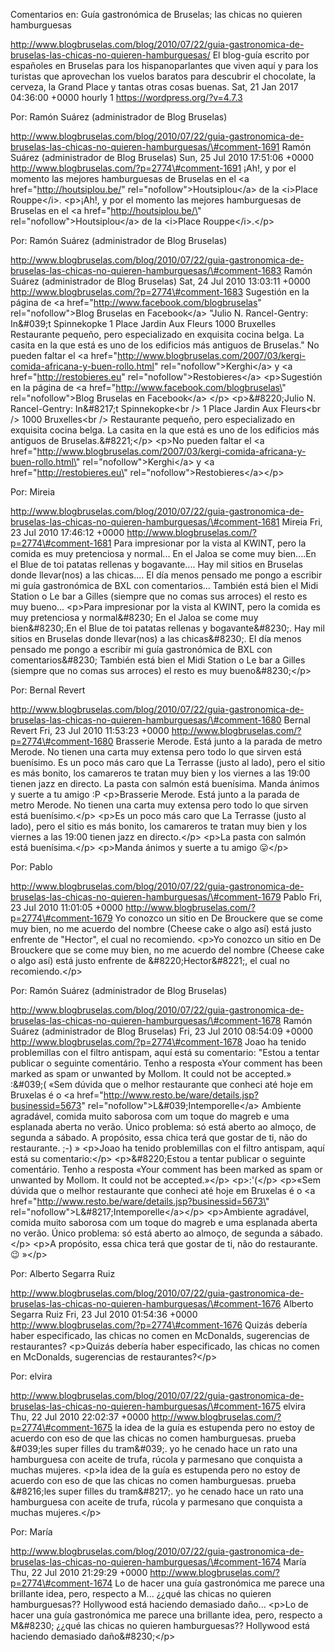 Comentarios en: Guía gastronómica de Bruselas; las chicas no quieren
hamburguesas

http://www.blogbruselas.com/blog/2010/07/22/guia-gastronomica-de-bruselas-las-chicas-no-quieren-hamburguesas/
El blog-guía escrito por españoles en Bruselas para los hispanoparlantes
que viven aquí y para los turistas que aprovechan los vuelos baratos
para descubrir el chocolate, la cerveza, la Grand Place y tantas otras
cosas buenas. Sat, 21 Jan 2017 04:36:00 +0000 hourly 1
https://wordpress.org/?v=4.7.3

Por: Ramón Suárez (administrador de Blog Bruselas)

http://www.blogbruselas.com/blog/2010/07/22/guia-gastronomica-de-bruselas-las-chicas-no-quieren-hamburguesas/\#comment-1691
Ramón Suárez (administrador de Blog Bruselas) Sun, 25 Jul 2010 17:51:06
+0000 http://www.blogbruselas.com/?p=2774\#comment-1691 ¡Ah!, y por el
momento las mejores hamburguesas de Bruselas en el &lt;a
href=&quot;http://houtsiplou.be/&quot;
rel=&quot;nofollow&quot;&gt;Houtsiplou&lt;/a&gt; de la &lt;i&gt;Place
Rouppe&lt;/i&gt;. \<p\>¡Ah!, y por el momento las mejores hamburguesas
de Bruselas en el \<a href=\"http://houtsiplou.be/\"
rel=\"nofollow\"\>Houtsiplou\</a\> de la \<i\>Place Rouppe\</i\>.\</p\>

Por: Ramón Suárez (administrador de Blog Bruselas)

http://www.blogbruselas.com/blog/2010/07/22/guia-gastronomica-de-bruselas-las-chicas-no-quieren-hamburguesas/\#comment-1683
Ramón Suárez (administrador de Blog Bruselas) Sat, 24 Jul 2010 13:03:11
+0000 http://www.blogbruselas.com/?p=2774\#comment-1683 Sugestión en la
página de &lt;a href=&quot;http://www.facebook.com/blogbruselas&quot;
rel=&quot;nofollow&quot;&gt;Blog Bruselas en Facebook&lt;/a&gt;
&quot;Julio N. Rancel-Gentry: In&\#039;t Spinnekopke 1 Place Jardin Aux
Fleurs 1000 Bruxelles Restaurante pequeño, pero especializado en
exquisita cocina belga. La casita en la que está es uno de los edificios
más antiguos de Bruselas.&quot; No pueden faltar el &lt;a
href=&quot;http://www.blogbruselas.com/2007/03/kergi-comida-africana-y-buen-rollo.html&quot;
rel=&quot;nofollow&quot;&gt;Kerghi&lt;/a&gt; y &lt;a
href=&quot;http://restobieres.eu&quot;
rel=&quot;nofollow&quot;&gt;Restobieres&lt;/a&gt; \<p\>Sugestión en la
página de \<a href=\"http://www.facebook.com/blogbruselas\"
rel=\"nofollow\"\>Blog Bruselas en Facebook\</a\> \</p\>
\<p\>&\#8220;Julio N. Rancel-Gentry: In&\#8217;t Spinnekopke\<br /\> 1
Place Jardin Aux Fleurs\<br /\> 1000 Bruxelles\<br /\> Restaurante
pequeño, pero especializado en exquisita cocina belga. La casita en la
que está es uno de los edificios más antiguos de Bruselas.&\#8221;\</p\>
\<p\>No pueden faltar el \<a
href=\"http://www.blogbruselas.com/2007/03/kergi-comida-africana-y-buen-rollo.html\"
rel=\"nofollow\"\>Kerghi\</a\> y \<a href=\"http://restobieres.eu\"
rel=\"nofollow\"\>Restobieres\</a\>\</p\>

Por: Mireia

http://www.blogbruselas.com/blog/2010/07/22/guia-gastronomica-de-bruselas-las-chicas-no-quieren-hamburguesas/\#comment-1681
Mireia Fri, 23 Jul 2010 17:46:12 +0000
http://www.blogbruselas.com/?p=2774\#comment-1681 Para impresionar por
la vista al KWINT, pero la comida es muy pretenciosa y normal\... En el
Jaloa se come muy bien\....En el Blue de toi patatas rellenas y
bogavante\.... Hay mil sitios en Bruselas donde llevar(nos) a las
chicas\.... El día menos pensado me pongo a escribir mi guía
gastronómica de BXL con comentarios\... También está bien el Midi
Station o Le bar a Gilles (siempre que no comas sus arroces) el resto es
muy bueno\... \<p\>Para impresionar por la vista al KWINT, pero la
comida es muy pretenciosa y normal&\#8230; En el Jaloa se come muy
bien&\#8230;.En el Blue de toi patatas rellenas y bogavante&\#8230;. Hay
mil sitios en Bruselas donde llevar(nos) a las chicas&\#8230;. El día
menos pensado me pongo a escribir mi guía gastronómica de BXL con
comentarios&\#8230; También está bien el Midi Station o Le bar a Gilles
(siempre que no comas sus arroces) el resto es muy bueno&\#8230;\</p\>

Por: Bernal Revert

http://www.blogbruselas.com/blog/2010/07/22/guia-gastronomica-de-bruselas-las-chicas-no-quieren-hamburguesas/\#comment-1680
Bernal Revert Fri, 23 Jul 2010 11:53:23 +0000
http://www.blogbruselas.com/?p=2774\#comment-1680 Brasserie Merode. Está
junto a la parada de metro Merode. No tienen una carta muy extensa pero
todo lo que sirven está buenísimo. Es un poco más caro que La Terrasse
(justo al lado), pero el sitio es más bonito, los camareros te tratan
muy bien y los viernes a las 19:00 tienen jazz en directo. La pasta con
salmón está buenísima. Manda ánimos y suerte a tu amigo :P
\<p\>Brasserie Merode. Está junto a la parada de metro Merode. No tienen
una carta muy extensa pero todo lo que sirven está buenísimo.\</p\>
\<p\>Es un poco más caro que La Terrasse (justo al lado), pero el sitio
es más bonito, los camareros te tratan muy bien y los viernes a las
19:00 tienen jazz en directo.\</p\> \<p\>La pasta con salmón está
buenísima.\</p\> \<p\>Manda ánimos y suerte a tu amigo 😛\</p\>

Por: Pablo

http://www.blogbruselas.com/blog/2010/07/22/guia-gastronomica-de-bruselas-las-chicas-no-quieren-hamburguesas/\#comment-1679
Pablo Fri, 23 Jul 2010 11:01:05 +0000
http://www.blogbruselas.com/?p=2774\#comment-1679 Yo conozco un sitio en
De Brouckere que se come muy bien, no me acuerdo del nombre (Cheese cake
o algo así) está justo enfrente de &quot;Hector&quot;, el cual no
recomiendo. \<p\>Yo conozco un sitio en De Brouckere que se come muy
bien, no me acuerdo del nombre (Cheese cake o algo así) está justo
enfrente de &\#8220;Hector&\#8221;, el cual no recomiendo.\</p\>

Por: Ramón Suárez (administrador de Blog Bruselas)

http://www.blogbruselas.com/blog/2010/07/22/guia-gastronomica-de-bruselas-las-chicas-no-quieren-hamburguesas/\#comment-1678
Ramón Suárez (administrador de Blog Bruselas) Fri, 23 Jul 2010 08:54:09
+0000 http://www.blogbruselas.com/?p=2774\#comment-1678 Joao ha tenido
problemillas con el filtro antispam, aquí está su comentario:
&quot;Estou a tentar publicar o seguinte comentário. Tenho a resposta
«Your comment has been marked as spam or unwanted by Mollom. It could
not be accepted.» :&\#039;( «Sem dúvida que o melhor restaurante que
conheci até hoje em Bruxelas é o &lt;a
href=&quot;http://www.resto.be/ware/details.jsp?businessid=5673&quot;
rel=&quot;nofollow&quot;&gt;L&\#039;Intemporelle&lt;/a&gt; Ambiente
agradável, comida muito saborosa com um toque do magreb e uma esplanada
aberta no verão. Único problema: só está aberto ao almoço, de segunda a
sábado. A propósito, essa chica terá que gostar de ti, não do
restaurante. ;-) » \<p\>Joao ha tenido problemillas con el filtro
antispam, aquí está su comentario:\</p\> \<p\>&\#8220;Estou a tentar
publicar o seguinte comentário. Tenho a resposta «Your comment has been
marked as spam or unwanted by Mollom. It could not be accepted.»\</p\>
\<p\>:\'(\</p\> \<p\>«Sem dúvida que o melhor restaurante que conheci
até hoje em Bruxelas é o \<a
href=\"http://www.resto.be/ware/details.jsp?businessid=5673\"
rel=\"nofollow\"\>L&\#8217;Intemporelle\</a\>\</p\> \<p\>Ambiente
agradável, comida muito saborosa com um toque do magreb e uma esplanada
aberta no verão. Único problema: só está aberto ao almoço, de segunda a
sábado.\</p\> \<p\>A propósito, essa chica terá que gostar de ti, não do
restaurante. 😉 »\</p\>

Por: Alberto Segarra Ruiz

http://www.blogbruselas.com/blog/2010/07/22/guia-gastronomica-de-bruselas-las-chicas-no-quieren-hamburguesas/\#comment-1676
Alberto Segarra Ruiz Fri, 23 Jul 2010 01:54:36 +0000
http://www.blogbruselas.com/?p=2774\#comment-1676 Quizás debería haber
especificado, las chicas no comen en McDonalds, sugerencias de
restaurantes? \<p\>Quizás debería haber especificado, las chicas no
comen en McDonalds, sugerencias de restaurantes?\</p\>

Por: elvira

http://www.blogbruselas.com/blog/2010/07/22/guia-gastronomica-de-bruselas-las-chicas-no-quieren-hamburguesas/\#comment-1675
elvira Thu, 22 Jul 2010 22:02:37 +0000
http://www.blogbruselas.com/?p=2774\#comment-1675 la idea de la guía es
estupenda pero no estoy de acuerdo con eso de que las chicas no comen
hamburguesas. prueba &\#039;les super filles du tram&\#039;. yo he
cenado hace un rato una hamburguesa con aceite de trufa, rúcola y
parmesano que conquista a muchas mujeres. \<p\>la idea de la guía es
estupenda pero no estoy de acuerdo con eso de que las chicas no comen
hamburguesas. prueba &\#8216;les super filles du tram&\#8217;. yo he
cenado hace un rato una hamburguesa con aceite de trufa, rúcola y
parmesano que conquista a muchas mujeres.\</p\>

Por: María

http://www.blogbruselas.com/blog/2010/07/22/guia-gastronomica-de-bruselas-las-chicas-no-quieren-hamburguesas/\#comment-1674
María Thu, 22 Jul 2010 21:29:29 +0000
http://www.blogbruselas.com/?p=2774\#comment-1674 Lo de hacer una guía
gastronómica me parece una brillante idea, pero, respecto a M\... ¿¿qué
las chicas no quieren hamburguesas?? Hollywood está haciendo demasiado
daño\... \<p\>Lo de hacer una guía gastronómica me parece una brillante
idea, pero, respecto a M&\#8230; ¿¿qué las chicas no quieren
hamburguesas?? Hollywood está haciendo demasiado daño&\#8230;\</p\>
